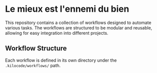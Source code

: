 Le mieux est l'ennemi du bien
==========================
This repository contains a collection of workflows designed to automate various tasks. The workflows are structured to be modular and reusable, allowing for easy integration into different projects.

Workflow Structure
-------------------
Each workflow is defined in its own directory under the `.kilocode/workflows/` path.
